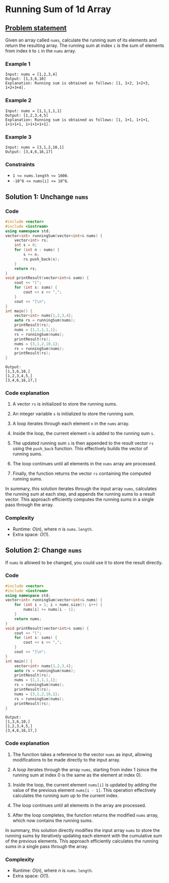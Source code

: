 # Running Sum of 1d Array

## [Problem statement](https://leetcode.com/problems/running-sum-of-1d-array/)

Given an array called `nums`, calculate the running sum of its elements and return the resulting array. The running sum at index `i` is the sum of elements from index `0` to `i` in the `nums` array.

### Example 1
```text
Input: nums = [1,2,3,4]
Output: [1,3,6,10]
Explanation: Running sum is obtained as follows: [1, 1+2, 1+2+3, 1+2+3+4].
```

### Example 2
```text
Input: nums = [1,1,1,1,1]
Output: [1,2,3,4,5]
Explanation: Running sum is obtained as follows: [1, 1+1, 1+1+1, 1+1+1+1, 1+1+1+1+1].
```

### Example 3
```text
Input: nums = [3,1,2,10,1]
Output: [3,4,6,16,17]
``` 

### Constraints

* `1 <= nums.length <= 1000`.
* `-10^6 <= nums[i] <= 10^6`.

## Solution 1: Unchange `nums`

### Code
```cpp
#include <vector>
#include <iostream>
using namespace std;
vector<int> runningSum(vector<int>& nums) {
    vector<int> rs;
    int s = 0;
    for (int n : nums) {
        s += n;
        rs.push_back(s);
    }
    return rs;
}
void printResult(vector<int>& sums) {
    cout << "[";
    for (int s: sums) {
        cout << s << ",";
    }
    cout << "]\n";
}
int main() {
    vector<int> nums{1,2,3,4};
    auto rs = runningSum(nums);
    printResult(rs);
    nums = {1,1,1,1,1};
    rs = runningSum(nums);
    printResult(rs);
    nums = {3,1,2,10,1};
    rs = runningSum(nums);
    printResult(rs);
}
```
```text
Output:
[1,3,6,10,]
[1,2,3,4,5,]
[3,4,6,16,17,]
```

### Code explanation

1. A vector `rs` is initialized to store the running sums.

2. An integer variable `s` is initialized to store the running sum.

3. A loop iterates through each element `n` in the `nums` array.

4. Inside the loop, the current element `n` is added to the running sum `s`.

5. The updated running sum `s` is then appended to the result vector `rs` using the `push_back` function. This effectively builds the vector of running sums.

6. The loop continues until all elements in the `nums` array are processed.

7. Finally, the function returns the vector `rs` containing the computed running sums.

In summary, this solution iterates through the input array `nums`, calculates the running sum at each step, and appends the running sums to a result vector. This approach efficiently computes the running sums in a single pass through the array.

### Complexity
* Runtime: $O(n)$, where $n$ is `nums.length`.
* Extra space: $O(1)$.

## Solution 2: Change `nums`

If `nums` is allowed to be changed, you could use it to store the result directly.

### Code
```cpp
#include <vector>
#include <iostream>
using namespace std;
vector<int> runningSum(vector<int>& nums) {
    for (int i = 1; i < nums.size(); i++) {
        nums[i] += nums[i - 1];
    }
    return nums;
}
void printResult(vector<int>& sums) {
    cout << "[";
    for (int s: sums) {
        cout << s << ",";
    }
    cout << "]\n";
}
int main() {
    vector<int> nums{1,2,3,4};
    auto rs = runningSum(nums);
    printResult(rs);
    nums = {1,1,1,1,1};
    rs = runningSum(nums);
    printResult(rs);
    nums = {3,1,2,10,1};
    rs = runningSum(nums);
    printResult(rs);
}
```
```text
Output:
[1,3,6,10,]
[1,2,3,4,5,]
[3,4,6,16,17,]
```

### Code explanation

1. The function takes a reference to the vector `nums` as input, allowing modifications to be made directly to the input array.

2. A loop iterates through the array `nums`, starting from index 1 (since the running sum at index 0 is the same as the element at index 0).

3. Inside the loop, the current element `nums[i]` is updated by adding the value of the previous element `nums[i - 1]`. This operation effectively calculates the running sum up to the current index.

4. The loop continues until all elements in the array are processed.

5. After the loop completes, the function returns the modified `nums` array, which now contains the running sums.

In summary, this solution directly modifies the input array `nums` to store the running sums by iteratively updating each element with the cumulative sum of the previous elements. This approach efficiently calculates the running sums in a single pass through the array.

### Complexity
* Runtime: $O(n)$, where $n$ is `nums.length`.
* Extra space: $O(1)$.



